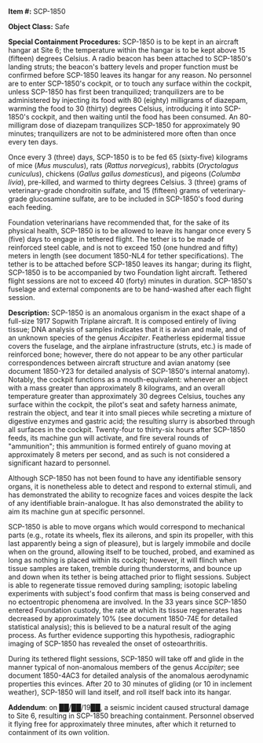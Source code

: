 **Item #:** SCP-1850

**Object Class:** Safe

**Special Containment Procedures:** SCP-1850 is to be kept in an aircraft hangar at Site 6; the temperature within the hangar is to be kept above 15 (fifteen) degrees Celsius. A radio beacon has been attached to SCP-1850's landing struts; the beacon's battery levels and proper function must be confirmed before SCP-1850 leaves its hangar for any reason. No personnel are to enter SCP-1850's cockpit, or to touch any surface within the cockpit, unless SCP-1850 has first been tranquilized; tranquilizers are to be administered by injecting its food with 80 (eighty) milligrams of diazepam, warming the food to 30 (thirty) degrees Celsius, introducing it into SCP-1850's cockpit, and then waiting until the food has been consumed. An 80-milligram dose of diazepam tranquilizes SCP-1850 for approximately 90 minutes; tranquilizers are not to be administered more often than once every ten days.

Once every 3 (three) days, SCP-1850 is to be fed 65 (sixty-five) kilograms of mice (_Mus musculus_), rats (_Rattus norvegicus_), rabbits (_Oryctolagus cuniculus_), chickens (_Gallus gallus domesticus_), and pigeons (_Columba livia_), pre-killed, and warmed to thirty degrees Celsius. 3 (three) grams of veterinary-grade chondroitin sulfate, and 15 (fifteen) grams of veterinary-grade glucosamine sulfate, are to be included in SCP-1850's food during each feeding.

Foundation veterinarians have recommended that, for the sake of its physical health, SCP-1850 is to be allowed to leave its hangar once every 5 (five) days to engage in tethered flight. The tether is to be made of reinforced steel cable, and is not to exceed 150 (one hundred and fifty) meters in length (see document 1850-NL4 for tether specifications). The tether is to be attached before SCP-1850 leaves its hangar; during its flight, SCP-1850 is to be accompanied by two Foundation light aircraft. Tethered flight sessions are not to exceed 40 (forty) minutes in duration. SCP-1850's fuselage and external components are to be hand-washed after each flight session.

**Description:** SCP-1850 is an anomalous organism in the exact shape of a full-size 1917 Sopwith Triplane aircraft. It is composed entirely of living tissue; DNA analysis of samples indicates that it is avian and male, and of an unknown species of the genus _Accipiter_. Featherless epidermal tissue covers the fuselage, and the airplane infrastructure (struts, etc.) is made of reinforced bone; however, there do not appear to be any other particular correspondences between aircraft structure and avian anatomy (see document 1850-Y23 for detailed analysis of SCP-1850's internal anatomy). Notably, the cockpit functions as a mouth-equivalent: whenever an object with a mass greater than approximately 8 kilograms, and an overall temperature greater than approximately 30 degrees Celsius, touches any surface within the cockpit, the pilot's seat and safety harness animate, restrain the object, and tear it into small pieces while secreting a mixture of digestive enzymes and gastric acid; the resulting slurry is absorbed through all surfaces in the cockpit. Twenty-four to thirty-six hours after SCP-1850 feeds, its machine gun will activate, and fire several rounds of "ammunition"; this ammunition is formed entirely of guano moving at approximately 8 meters per second, and as such is not considered a significant hazard to personnel.

Although SCP-1850 has not been found to have any identifiable sensory organs, it is nonetheless able to detect and respond to external stimuli, and has demonstrated the ability to recognize faces and voices despite the lack of any identifiable brain-analogue. It has also demonstrated the ability to aim its machine gun at specific personnel.

SCP-1850 is able to move organs which would correspond to mechanical parts (e.g., rotate its wheels, flex its ailerons, and spin its propeller, with this last apparently being a sign of pleasure), but is largely immobile and docile when on the ground, allowing itself to be touched, probed, and examined as long as nothing is placed within its cockpit; however, it will flinch when tissue samples are taken, tremble during thunderstorms, and bounce up and down when its tether is being attached prior to flight sessions. Subject is able to regenerate tissue removed during sampling; isotopic labeling experiments with subject's food confirm that mass is being conserved and no ectoentropic phenomena are involved. In the 33 years since SCP-1850 entered Foundation custody, the rate at which its tissue regenerates has decreased by approximately 10% (see document 1850-74E for detailed statistical analysis); this is believed to be a natural result of the aging process. As further evidence supporting this hypothesis, radiographic imaging of SCP-1850 has revealed the onset of osteoarthritis.

During its tethered flight sessions, SCP-1850 will take off and glide in the manner typical of non-anomalous members of the genus _Accipiter_; see document 1850-4AC3 for detailed analysis of the anomalous aerodynamic properties this evinces. After 20 to 30 minutes of gliding (or 10 in inclement weather), SCP-1850 will land itself, and roll itself back into its hangar.

**Addendum**: on ██/██/19██, a seismic incident caused structural damage to Site 6, resulting in SCP-1850 breaching containment. Personnel observed it flying free for approximately three minutes, after which it returned to containment of its own volition.